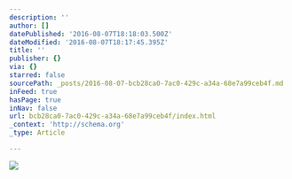```yaml
---
description: ''
author: []
datePublished: '2016-08-07T18:18:03.500Z'
dateModified: '2016-08-07T18:17:45.395Z'
title: ''
publisher: {}
via: {}
starred: false
sourcePath: _posts/2016-08-07-bcb28ca0-7ac0-429c-a34a-68e7a99ceb4f.md
inFeed: true
hasPage: true
inNav: false
url: bcb28ca0-7ac0-429c-a34a-68e7a99ceb4f/index.html
_context: 'http://schema.org'
_type: Article

---
```

![](https://the-grid-user-content.s3-us-west-2.amazonaws.com/ae4b994c-15fe-4493-9eaf-1f4ccd5a8d03.jpg)